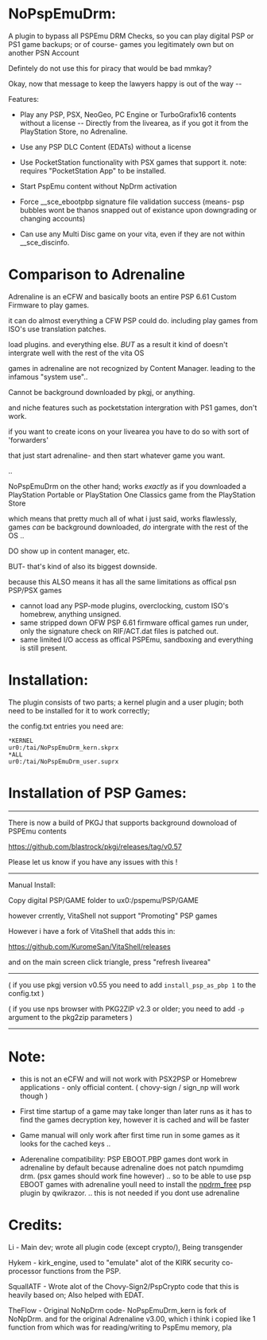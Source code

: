 # NoPspEmuDrm:

A plugin to bypass all PSPEmu DRM Checks,
so you can play digital PSP or PS1 game backups; or of course- games you legitimately own but on another PSN Account

Defintely do not use this for piracy that would be bad mmkay?

Okay, now that message to keep the lawyers happy is out of the way --

Features: 

- Play any PSP, PSX, NeoGeo, PC Engine or TurboGrafix16 contents without a license
-- Directly from the livearea, as if you got it from the PlayStation Store, no Adrenaline.

- Use any PSP DLC Content (EDATs) without a license

- Use PocketStation functionality with PSX games that support it.
  note: requires "PocketStation App" to be installed.

- Start PspEmu content without NpDrm activation

- Force \_\_sce\_ebootpbp signature file validation success (means- psp bubbles wont be thanos snapped out of existance upon downgrading or changing accounts)

- Can use any Multi Disc game on your vita, even if they are not within \_\_sce\_discinfo.

# Comparison to Adrenaline
Adrenaline is an eCFW and basically boots an entire PSP 6.61 Custom Firmware to play games.

it can do almost everything a CFW PSP could do. including play games from ISO's use translation patches.

load plugins. and everything else. *BUT* as a result it kind of doesn't intergrate well with the rest of the vita OS

games in adrenaline are not recognized by Content Manager. leading to the infamous "system use"..

Cannot be background downloaded by pkgj, or anything.

and niche features such as pocketstation intergration with PS1 games, don't work.


if you want to create icons on your livearea you have to do so with sort of 'forwarders'

that just start adrenaline- and then start whatever game you want.

.. 

NoPspEmuDrm on the other hand; works *exactly* as if you downloaded a PlayStation Portable or PlayStation One Classics game from the PlayStation Store

which means that pretty much all of what i just said, works flawlessly, games *can* be background downloaded, *do* intergrate with the rest of the OS ..

DO show up in content manager, etc. 

BUT- that's kind of also its biggest downside.

because this ALSO means it has all the same limitations as offical psn PSP/PSX games

- cannot load any PSP-mode plugins, overclocking, custom ISO's homebrew, anything unsigned.
- same stripped down OFW PSP 6.61 firmware offical games run under, only the signature check on RIF/ACT.dat files is patched out. 
- same limited I/O access as offical PSPEmu, sandboxing and everything is still present.

# Installation:
The plugin consists of two parts; a kernel plugin and a user plugin;
both need to be installed for it to work correctly;

the config.txt entries you need are:

```
*KERNEL
ur0:/tai/NoPspEmuDrm_kern.skprx
*ALL
ur0:/tai/NoPspEmuDrm_user.suprx
```

# Installation of PSP Games:

----

There is now a build of PKGJ that supports background downoload of PSPEmu contents 

https://github.com/blastrock/pkgj/releases/tag/v0.57

Please let us know if you have any issues with this !

----
Manual Install:

Copy digital PSP/GAME folder to ux0:/pspemu/PSP/GAME

however crrently, VitaShell not support "Promoting" PSP games

However i have a fork of VitaShell that adds this in:

https://github.com/KuromeSan/VitaShell/releases

and on the main screen click triangle, press "refresh livearea"

----

( if you use pkgj version v0.55 you need to add `install_psp_as_pbp 1` to the config.txt )

( if you use nps browser with PKG2ZIP v2.3 or older; you need to add `-p` argument to the pkg2zip parameters )

----

# Note:
- this is not an eCFW and will not work with PSX2PSP or Homebrew applications - only official content. ( chovy-sign / sign_np will work though )

- First time startup of a game may take longer than later runs as it has to find the games decryption key, however it is cached and will be faster

- Game manual will only work after first time run in some games as it looks for the cached keys ..

- Aderenaline compatibility: 
PSP EBOOT.PBP games dont work in adrenaline by default because adrenaline does not patch npumdimg drm. (psx games should work fine however)
..
so to be able to use psp EBOOT games with adrenaline youll need to install the [npdrm_free](https://github.com/qwikrazor87/npdrm_free) psp plugin by qwikrazor.
..
this is not needed if you dont use adrenaline

# Credits:

Li         - Main dev; wrote all plugin code (except crypto/), Being transgender

Hykem      - kirk_engine, used to "emulate" alot of the KIRK security co-processor functions from the PSP.

SquallATF  - Wrote alot of the Chovy-Sign2/PspCrypto code that this is heavily based on; Also helped with EDAT. 

TheFlow    - Original NoNpDrm code- NoPspEmuDrm_kern is fork of NoNpDrm.
             and for the original Adrenaline v3.00, which i think i copied like 1 function from
			 which was for reading/writing to PspEmu memory,
 pla
